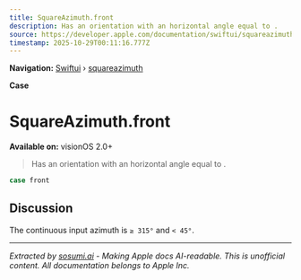 ```yaml
---
title: SquareAzimuth.front
description: Has an orientation with an horizontal angle equal to .
source: https://developer.apple.com/documentation/swiftui/squareazimuth/front
timestamp: 2025-10-29T00:11:16.777Z
---
```


**Navigation:** [Swiftui](/documentation/swiftui) › [squareazimuth](/documentation/swiftui/squareazimuth)

**Case**

# SquareAzimuth.front

**Available on:** visionOS 2.0+

> Has an orientation with an horizontal angle equal to .

```swift
case front
```

## Discussion

The continuous input azimuth is `≥ 315°` and `< 45°`.

---

*Extracted by [sosumi.ai](https://sosumi.ai) - Making Apple docs AI-readable.*
*This is unofficial content. All documentation belongs to Apple Inc.*
